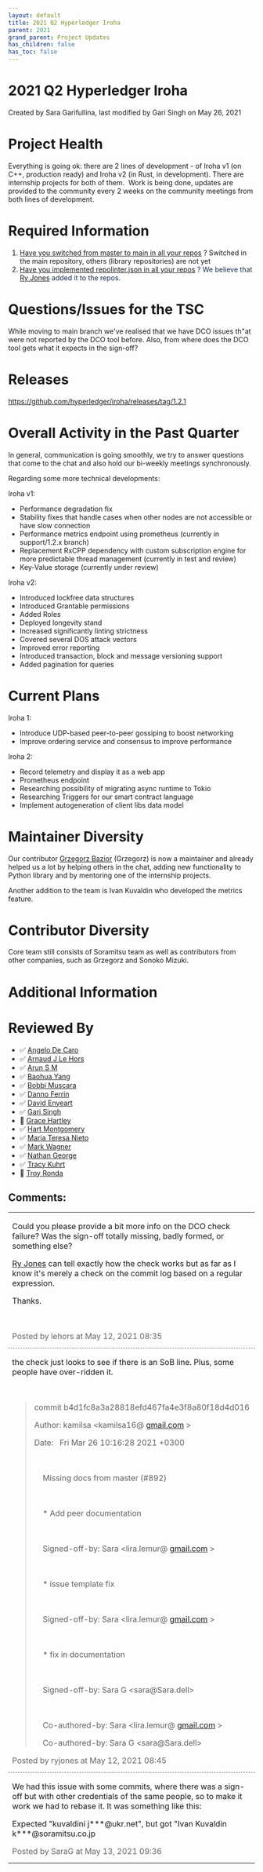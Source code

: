```yaml
---
layout: default
title: 2021 Q2 Hyperledger Iroha
parent: 2021
grand_parent: Project Updates
has_children: false
has_toc: false
---
```


# 2021 Q2 Hyperledger Iroha

Created by Sara Garifullina, last modified by Gari Singh on May 26, 2021

# Project Health

Everything is going ok: there are 2 lines of development - of Iroha v1
(on C++, production ready) and Iroha v2 (in Rust, in development). There
are internship projects for both of them.  Work is being done, updates
are provided to the community every 2 weeks on the community meetings
from both lines of development.

# Required Information

1.  <span style="color: rgb(68,68,68);"> <a href="https://wiki.hyperledger.org/display/TSC/Projects+have+two+quarters+to+comply+with+common+repo+structure?focusedCommentId=41591637#comment-41591637" rel="nofollow">Have you switched from master to main in all your
repos</a> </span> <span style="letter-spacing: 0.0px;">? Switched in
the main repository, others (library repositories) are not yet</span>
2.  <span class="placeholder-inline-tasks" style="color: rgb(23,43,77);text-decoration: none;"> <span style="color: rgb(68,68,68);">
<a href="https://wiki.hyperledger.org/display/TSC/Common+Repo+structure" rel="nofollow">Have you implemented repolinter.json in all your
repos</a> </span> </span> <span style="color: rgb(23,43,77);text-decoration: none;">? We believe
that  <a href="https://wiki.hyperledger.org/display/~ryjones" class="confluence-userlink user-mention current-user-mention" data-username="ryjones" data-linked-resource-id="1180149" data-linked-resource-version="2" data-linked-resource-type="userinfo" data-base-url="https://wiki.hyperledger.org">Ry Jones</a> added it
to the repos. </span>

# Questions/Issues for the TSC

While moving to main branch we've realised that we have DCO issues th"at were not reported by the DCO tool before. Also, from where does the DCO
tool gets what it expects in the sign-off?

# Releases

<a href="https://github.com/hyperledger/iroha/releases/tag/1.2.1" class="external-link" rel="nofollow">https://github.com/hyperledger/iroha/releases/tag/1.2.1</a>

# Overall Activity in the Past Quarter

In general, communication is going smoothly, we try to answer questions
that come to the chat and also hold our bi-weekly meetings
synchronously. 

Regarding some more technical developments:

Iroha v1:

-   Performance degradation fix
-   Stability fixes that handle cases when other nodes are not
accessible or have slow connection
-   Performance metrics endpoint using prometheus (currently in
support/1.2.x branch)
-   Replacement RxCPP dependency with custom subscription engine for
more predictable thread management (currently in test and review)
-   Key-Value storage (currently under review)

Iroha v2: 

-   Introduced lockfree data structures
-   Introduced Grantable permissions
-   Added Roles
-   Deployed longevity stand
-   Increased significantly linting strictness
-   Covered several DOS attack vectors
-   Improved error reporting
-   Introduced transaction, block and message versioning support
-   Added pagination for queries

# Current Plans

Iroha 1:

-   Introduce UDP-based peer-to-peer gossiping to boost networking
-   Improve ordering service and consensus to improve performance

Iroha 2:

-   Record telemetry and display it as a web app
-   Prometheus endpoint
-   Researching possibility of migrating async runtime to Tokio
-   Researching Triggers for our smart contract language
-   Implement autogeneration of client libs data model

# Maintainer Diversity

Our contributor <a href="https://wiki.hyperledger.org/display/~baziorek" class="confluence-userlink user-mention" data-username="baziorek" data-linked-resource-id="31203253" data-linked-resource-version="1" data-linked-resource-type="userinfo" data-base-url="https://wiki.hyperledger.org">Grzegorz Bazior</a>
(Grzegorz) is now a maintainer and already helped us a lot by helping
others in the chat, adding new functionality to Python library and by mentoring one of the internship projects. 

Another addition to the team is Ivan Kuvaldin who developed the metrics
feature. 

# Contributor Diversity

Core team still consists of Soramitsu team as well as contributors from
other companies, such as Grzegorz and Sonoko Mizuki.

# Additional Information

# Reviewed By

-   ✅ <span class="placeholder-inline-tasks">
<a href="https://wiki.hyperledger.org/display/~angelo.decaro" class="confluence-userlink user-mention" data-username="angelo.decaro" data-linked-resource-id="16327529" data-linked-resource-version="1" data-linked-resource-type="userinfo" data-base-url="https://wiki.hyperledger.org">Angelo De Caro</a></span>
-   ✅ <span class="placeholder-inline-tasks">
<a href="https://wiki.hyperledger.org/display/~lehors" class="confluence-userlink user-mention" data-username="lehors" data-linked-resource-id="2394240" data-linked-resource-version="1" data-linked-resource-type="userinfo" data-base-url="https://wiki.hyperledger.org">Arnaud J Le Hors</a></span>
-   ✅ <span class="placeholder-inline-tasks">
<a href="https://wiki.hyperledger.org/display/~arsulegai" class="confluence-userlink user-mention" data-username="arsulegai" data-linked-resource-id="6427759" data-linked-resource-version="2" data-linked-resource-type="userinfo" data-base-url="https://wiki.hyperledger.org">Arun S M</a> </span>
-   ✅ <span class="placeholder-inline-tasks">
<a href="https://wiki.hyperledger.org/display/~baohua" class="confluence-userlink user-mention" data-username="baohua" data-linked-resource-id="2393082" data-linked-resource-version="2" data-linked-resource-type="userinfo" data-base-url="https://wiki.hyperledger.org">Baohua Yang</a> </span>
-   ✅ <span class="placeholder-inline-tasks">
<a href="https://wiki.hyperledger.org/display/~Bobbijn" class="confluence-userlink user-mention" data-username="Bobbijn" data-linked-resource-id="2393198" data-linked-resource-version="2" data-linked-resource-type="userinfo" data-base-url="https://wiki.hyperledger.org">Bobbi Muscara</a></span>
-   ✅ <span class="placeholder-inline-tasks">
<a href="https://wiki.hyperledger.org/display/~shemnon" class="confluence-userlink user-mention" data-username="shemnon" data-linked-resource-id="20022118" data-linked-resource-version="2" data-linked-resource-type="userinfo" data-base-url="https://wiki.hyperledger.org">Danno Ferrin</a></span>
-   ✅ <span class="placeholder-inline-tasks">
<a href="https://wiki.hyperledger.org/display/~denyeart" class="confluence-userlink user-mention" data-username="denyeart" data-linked-resource-id="2392864" data-linked-resource-version="1" data-linked-resource-type="userinfo" data-base-url="https://wiki.hyperledger.org">David Enyeart</a></span>
-   ✅ <span class="placeholder-inline-tasks">
<a href="https://wiki.hyperledger.org/display/~mastersingh24" class="confluence-userlink user-mention" data-username="mastersingh24" data-linked-resource-id="16321659" data-linked-resource-version="1" data-linked-resource-type="userinfo" data-base-url="https://wiki.hyperledger.org">Gari Singh</a> </span>
-   🔲 <span class="placeholder-inline-tasks">
<a href="https://wiki.hyperledger.org/display/~grace.hartley" class="confluence-userlink user-mention" data-username="grace.hartley" data-linked-resource-id="16324128" data-linked-resource-version="1" data-linked-resource-type="userinfo" data-base-url="https://wiki.hyperledger.org">Grace Hartley</a></span>
-   ✅ <span class="placeholder-inline-tasks">
<a href="https://wiki.hyperledger.org/display/~hartm" class="confluence-userlink user-mention" data-username="hartm" data-linked-resource-id="6422922" data-linked-resource-version="1" data-linked-resource-type="userinfo" data-base-url="https://wiki.hyperledger.org">Hart Montgomery</a></span>
-   ✅ <span class="placeholder-inline-tasks">
<a href="https://wiki.hyperledger.org/display/~mtng" class="confluence-userlink user-mention" data-username="mtng" data-linked-resource-id="24779370" data-linked-resource-version="1" data-linked-resource-type="userinfo" data-base-url="https://wiki.hyperledger.org">Maria Teresa Nieto</a></span>
-   ✅ <span class="placeholder-inline-tasks">
<a href="https://wiki.hyperledger.org/display/~mwagner" class="confluence-userlink user-mention" data-username="mwagner" data-linked-resource-id="5505170" data-linked-resource-version="1" data-linked-resource-type="userinfo" data-base-url="https://wiki.hyperledger.org">Mark Wagner</a> </span>
-   ✅ <span class="placeholder-inline-tasks">
<a href="https://wiki.hyperledger.org/display/~nage" class="confluence-userlink user-mention" data-username="nage" data-linked-resource-id="2393038" data-linked-resource-version="1" data-linked-resource-type="userinfo" data-base-url="https://wiki.hyperledger.org">Nathan George</a></span>
-   ✅ <span class="placeholder-inline-tasks">
<a href="https://wiki.hyperledger.org/display/~tkuhrt" class="confluence-userlink user-mention" data-username="tkuhrt" data-linked-resource-id="1180151" data-linked-resource-version="2" data-linked-resource-type="userinfo" data-base-url="https://wiki.hyperledger.org">Tracy Kuhrt</a> </span>
-   🔲 <span class="placeholder-inline-tasks">
<a href="https://wiki.hyperledger.org/display/~troyronda" class="confluence-userlink user-mention" data-username="troyronda" data-linked-resource-id="9110618" data-linked-resource-version="2" data-linked-resource-type="userinfo" data-base-url="https://wiki.hyperledger.org">Troy Ronda</a> </span>



## Comments:

<table data-border="0" width="100%">
<colgroup>
<col style="width: 100%" />
</colgroup>
<tbody>
<tr class="odd">
<td><span id="comment-51611266"></span>
<p>Could you please provide a bit more info on the DCO check failure?
Was the sign-off totally missing, badly formed, or something else?</p>
<p><a href="https://wiki.hyperledger.org/display/~ryjones" class="confluence-userlink user-mention current-user-mention" data-username="ryjones" data-linked-resource-id="1180149" data-linked-resource-version="2" data-linked-resource-type="userinfo" data-base-url="https://wiki.hyperledger.org">Ry Jones</a> can tell
exactly how the check works but as far as I know it's merely a check on
the commit log based on a regular expression.</p>
<p>Thanks.</p>
<p><br />
</p>
<div class="smallfont" data-align="left" style="color: #666666; width: 98%; margin-bottom: 10px;">
 Posted by lehors at May
12, 2021 08:35 </div ></td>
</tr>
<tr class="even">
<td style="border-top: 1px dashed #666666"><span id="comment-51611268"></span>
<p>the check just looks to see if there is an SoB line. Plus, some
people have over-ridden it.</p>
<p><br />
</p>
<blockquote>
<p><span class="s1">commit b4d1fc8a3a28818efd467fa4e3f8a80f18d4d016</span></p>
<p><span class="s1">Author: kamilsa &lt;kamilsa16@ <a href="http://gmail.com" class="external-link" rel="nofollow">gmail.com</a> &gt; </span></p>
<p><span class="s1">Date:   Fri Mar 26 10:16:28 2021 +0300 </span></p>
<p><br />
</p>
<p><span class="s1">    Missing docs from master (#892) </span></p>
<p><span class="s1">     </span></p>
<p><span class="s1">    * Add peer documentation </span></p>
<p><span class="s1">     </span></p>
<p><span class="s1">    Signed-off-by: Sara &lt;lira.lemur@ <a href="http://gmail.com" class="external-link" rel="nofollow">gmail.com</a> &gt; </span></p>
<p><span class="s1">     </span></p>
<p><span class="s1">    * issue template fix </span></p>
<p><span class="s1">     </span></p>
<p><span class="s1">    Signed-off-by: Sara &lt;lira.lemur@ <a href="http://gmail.com" class="external-link" rel="nofollow">gmail.com</a> &gt; </span></p>
<p><span class="s1">     </span></p>
<p><span class="s1">    * fix in documentation </span></p>
<p><span class="s1">     </span></p>
<p><span class="s1">    Signed-off-by: Sara G &lt;sara@Sara.dell&gt;</span></p>
<p><span class="s1">     </span></p>
<p><span class="s1">    Co-authored-by: Sara &lt;lira.lemur@ <a href="http://gmail.com" class="external-link" rel="nofollow">gmail.com</a> &gt; </span></p>
<p><span class="s1">    Co-authored-by: Sara G &lt;sara@Sara.dell&gt;</span></p>
</blockquote>
<div class="smallfont" data-align="left" style="color: #666666; width: 98%; margin-bottom: 10px;">
Posted by ryjones at May 12, 2021 08:45 </div ></td>
</tr>
<tr class="odd">
<td style="border-top: 1px dashed #666666"><span id="comment-51611386"></span>
<p>We had this issue with some commits, where there was a sign-off but
with other credentials of the same people, so to make it work we had to
rebase it. It was something like this:</p>
<p>Expected "kuvaldini j***@ukr.net", but got "Ivan Kuvaldin
k***@soramitsu.co.jp</p>
<div class="smallfont" data-align="left" style="color: #666666; width: 98%; margin-bottom: 10px;">
Posted by SaraG at May
13, 2021 09:36 </div ></td>
</tr>
</tbody>
</table>




